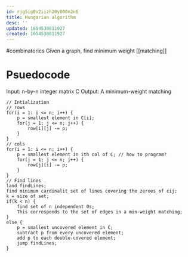 ```yaml
---
id: rjg5ig8u2iizh20y000n2n6
title: Hungarian algorithm
desc: ''
updated: 1654530811927
created: 1654530811927
---
```

#combinatorics 
Given a graph, find minimum weight [[matching]]
# Psuedocode
Input: n-by-n integer matrix C
Output: A minimum-weight matching
```
// Intialization
// rows
for(i = 1: i <= n; i++) {
	p = smallest element in C[i];
	for(j = 1; j <= n; j++) {
		row[i][j] -= p;
	}
}
// cols
for(i = 1: i <= n; i++) {
	p = smallest element in ith col of C; // how to program?
	for(j = 1; j <= n; j++) {
		row[j][i] -= p;
	}
}
// Find lines
land findLines;
find minimum cardinalit set of lines covering the zeroes of cij;
k = size of set;
if(k < n) {
	find set of n independent 0s;
	This corresponds to the set of edges in a min-weight matching;
}
else {
	p = smallest uncovered element in C;
	subtract p from every uncovered element;
	add p to each double-covered element;
	jump findLines;
}
```
